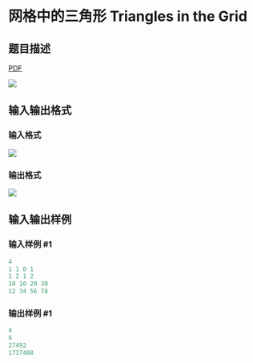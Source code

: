 # 网格中的三角形 Triangles in the Grid

## 题目描述

[problemUrl]: https://uva.onlinejudge.org/index.php?option=com_onlinejudge&Itemid=8&category=441&page=show_problem&problem=3952

[PDF](https://uva.onlinejudge.org/external/125/p12508.pdf)

![](https://cdn.luogu.com.cn/upload/vjudge_pic/UVA12508/5aa1841ba6288d38e2087ab3d384080ed5c49355.png)

## 输入输出格式

### 输入格式

![](https://cdn.luogu.com.cn/upload/vjudge_pic/UVA12508/22a680b052518d21246a47fb5d2027ed8367636e.png)

### 输出格式

![](https://cdn.luogu.com.cn/upload/vjudge_pic/UVA12508/ed03a717dd3bc59bccdd937b51432eba87598c70.png)

## 输入输出样例

### 输入样例 #1

```cpp
4
1 1 0 1
1 2 1 2
10 10 20 30
12 34 56 78
```


### 输出样例 #1

```cpp
4
6
27492
1737488
```


